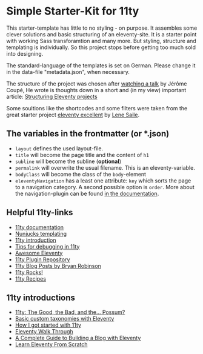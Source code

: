 # Simple Starter-Kit for 11ty

This starter-template has little to no styling - on purpose. It assembles some clever solutions and basic structuring of an eleventy-site. It is a starter point with working Sass transforamtion and many more. But styling, structure and templating is individually. So this project stops before getting too much sold into designing.

The standard-language of the templates is set on German. Please change it in the data-file "metadata.json", when necessary.

The structure of the project was chosen after [watching a talk](https://www.youtube.com/watch?v=boZiLtx8p3Q) by Jérôme Coupé, He wrote is thoughts down in a short and (in my view) important article: [Structuring Eleventy projects](https://www.webstoemp.com/blog/eleventy-projects-structure/)

Some soultions like the shortcodes and some filters were taken from the great starter project [eleventy excellent](https://github.com/madrilene/eleventy-excellent) by  [Lene Saile](https://www.lenesaile.com/).
## The variables in the frontmatter (or *.json)

- ``layout`` defines the used layout-file.
- ``title`` will become the page title and the content of ``h1``
- ``subline`` will become the subline (**optional**)
- ``permalink`` will overwrite the usual filename. This is an eleventy-variable.
- ``bodyClass`` will become the class of the ``body``-element
- ``eleventyNavigation`` has a least one attribute: ``key`` which sorts the page to a navigation category. A second possible option is ``order``. More about the navigation-plugin can be found [in the documentation](https://www.11ty.dev/docs/plugins/navigation/).

## Helpful 11ty-links

- [11ty documentation](https://www.11ty.dev/docs/)
- [Nunjucks templating](https://mozilla.github.io/nunjucks/templating.html)
- [11ty introduction](https://github.com/jeromecoupe/iad_eleventy_introduction/blob/master/eleventy_introduction_en.md)
- [Tips for debugging in 11ty](https://griffa.dev/posts/tips-for-debugging-in-11ty/)
- [Awesome Eleventy](https://github.com/chrissy-dev/awesome-eleventy)
- [11ty Plugin Repository](https://plug11ty.com/)
- [11ty Blog Posts by Bryan Robinson](https://bryanlrobinson.com/blog/category/11ty)
- [11ty Rocks!](https://11ty.rocks/)
- [11ty Recipes](https://11ty.recipes/)

## 11ty introductions
- [11ty: The Good, the Bad, and the... Possum?](https://www.aleksandrhovhannisyan.com/blog/eleventy-the-good-the-bad-and-the-possum/)
- [Basic custom taxonomies with Eleventy](https://www.webstoemp.com/blog/basic-custom-taxonomies-with-eleventy/)
- [How I got started with 11ty](https://griffa.dev/posts/how-i-got-started-with-11ty/)
- [Eleventy Walk Through ](https://rphunt.github.io/eleventy-walkthrough/)
- [A Complete Guide to Building a Blog with Eleventy](https://cfjedimaster.github.io/eleventy-blog-guide/guide.html)
- [Learn Eleventy From Scratch](https://learneleventyfromscratch.com/)


